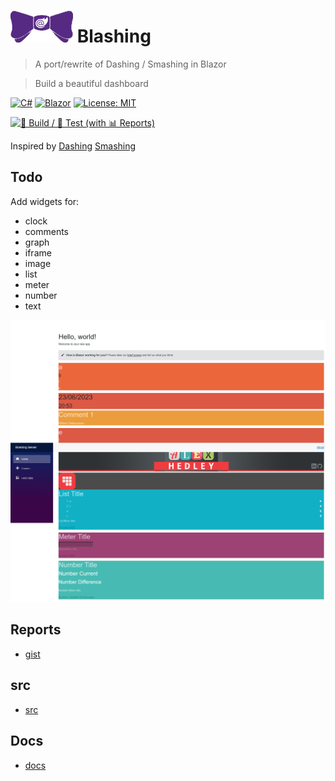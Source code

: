 # ![bowtie (blazor)](docs/images/bowtie_blazor_logo.png "bowtie (blazor)") Blashing

> A port/rewrite of Dashing / Smashing in Blazor

> Build a beautiful dashboard

[![C#](https://img.shields.io/badge/c%23-%23239120.svg?style=for-the-badge&logo=c-sharp&logoColor=white)](https://learn.microsoft.com/en-us/dotnet/csharp/)
[![Blazor](https://img.shields.io/badge/blazor-%235C2D91.svg?style=for-the-badge&logo=blazor&logoColor=white)](https://dotnet.microsoft.com/en-us/apps/aspnet/web-apps/blazor)
[![License: MIT](https://img.shields.io/badge/License-MIT-lightgrey.svg?style=for-the-badge)](LICENSE) <!-- https://opensource.org/licenses/MIT -->

[![🔨 Build / 🧪 Test (with 📊 Reports)](https://github.com/AlexHedley/blashing/actions/workflows/build-test.yml/badge.svg)](https://github.com/AlexHedley/blashing/actions/workflows/build-test.yml)

Inspired by [Dashing](https://github.com/Shopify/dashing) [Smashing](https://github.com/Smashing/smashing)

## Todo

Add widgets for:

- clock
- comments
- graph
- iframe
- image
- list
- meter
- number
- text

![Progress](docs/images/progress/progress.png "Progress")

## Reports

- [gist](https://gist.github.com/AlexHedley/867fcfe2ac7154c6b610c8189adac06c)

## src

- [src](src/)

## Docs

- [docs](docs/README.md)
